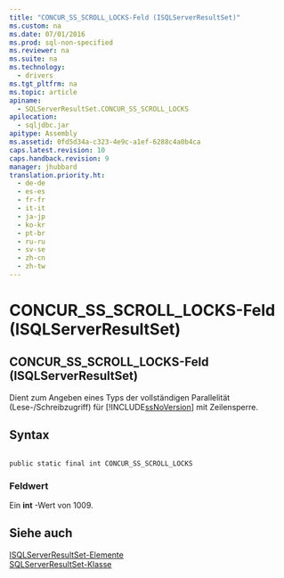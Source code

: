 ```yaml
---
title: "CONCUR_SS_SCROLL_LOCKS-Feld (ISQLServerResultSet)"
ms.custom: na
ms.date: 07/01/2016
ms.prod: sql-non-specified
ms.reviewer: na
ms.suite: na
ms.technology: 
  - drivers
ms.tgt_pltfrm: na
ms.topic: article
apiname: 
  - SQLServerResultSet.CONCUR_SS_SCROLL_LOCKS
apilocation: 
  - sqljdbc.jar
apitype: Assembly
ms.assetid: 0fd5d34a-c323-4e9c-a1ef-6288c4a0b4ca
caps.latest.revision: 10
caps.handback.revision: 9
manager: jhubbard
translation.priority.ht: 
  - de-de
  - es-es
  - fr-fr
  - it-it
  - ja-jp
  - ko-kr
  - pt-br
  - ru-ru
  - sv-se
  - zh-cn
  - zh-tw
---
```

# CONCUR_SS_SCROLL_LOCKS-Feld (ISQLServerResultSet)
    
## CONCUR\_SS\_SCROLL\_LOCKS\-Feld \(ISQLServerResultSet\)  
 Dient zum Angeben eines Typs der vollständigen Parallelität \(Lese\-\/Schreibzugriff\) für [!INCLUDE[ssNoVersion](../content/includes/ssNoVersion_md.md)] mit Zeilensperre.  
  
## Syntax  
  
```  
  
public static final int CONCUR_SS_SCROLL_LOCKS  
```  
  
### Feldwert  
 Ein **int** \-Wert von 1009.  
  
## Siehe auch  
 [ISQLServerResultSet-Elemente](../content/SQLServerResultSet-Members.md)   
 [SQLServerResultSet-Klasse](../content/SQLServerResultSet-Class.md)  
  
  